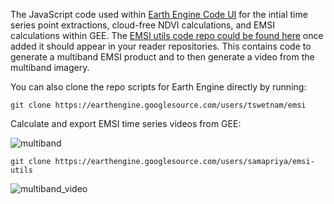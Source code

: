 The JavaScript code used within [Earth Engine Code UI](https://code.earthengine.google.com/) for the intial time series point extractions, cloud-free NDVI calculations, and EMSI calculations within GEE. The [EMSI utils code repo could be found here](https://code.earthengine.google.com/?accept_repo=users/samapriya/emsi-utils) once added it should appear in your reader repositories. This contains code to generate a multiband EMSI product and to then generate a video from the multiband imagery.

You can also clone the repo scripts for Earth Engine directly by running:

```
git clone https://earthengine.googlesource.com/users/tswetnam/emsi
```

Calculate and export EMSI time series videos from GEE:

![multiband](https://user-images.githubusercontent.com/6677629/113089447-4bae0e80-91ad-11eb-881b-fdaf136b0618.gif)

```
git clone https://earthengine.googlesource.com/users/samapriya/emsi-utils
```

![multiband_video](https://user-images.githubusercontent.com/6677629/113090256-f8d55680-91ae-11eb-9313-ae10f9696444.gif)
